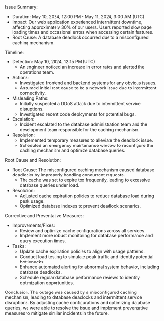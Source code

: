 Issue Summary:
- Duration: May 10, 2024, 12:00 PM - May 11, 2024, 3:00 AM (UTC)
- Impact: Our web application experienced intermittent downtime, affecting approximately 30% of our users. Users reported slow page loading times and occasional errors when accessing certain features.
- Root Cause: A database deadlock occurred due to a misconfigured caching mechanism.

Timeline:
- Detection: May 10, 2024, 12:15 PM (UTC)
  - An engineer noticed an increase in error rates and alerted the operations team.
- Actions:
  - Investigated frontend and backend systems for any obvious issues.
  - Assumed initial root cause to be a network issue due to intermittent connectivity.
- Misleading Paths:
  - Initially suspected a DDoS attack due to intermittent service disruptions.
  - Investigated recent code deployments for potential bugs.
- Escalation:
  - Incident escalated to the database administration team and the development team responsible for the caching mechanism.
- Resolution:
  - Implemented temporary measures to alleviate the deadlock issue.
  - Scheduled an emergency maintenance window to reconfigure the caching mechanism and optimize database queries.

Root Cause and Resolution:
- Root Cause: The misconfigured caching mechanism caused database deadlocks by improperly handling concurrent requests.
  - The cache was set to expire too frequently, leading to excessive database queries under load.
- Resolution:
  - Adjusted cache expiration policies to reduce database load during peak usage.
  - Optimized database indexes to prevent deadlock scenarios.

Corrective and Preventative Measures:
- Improvements/Fixes:
  - Review and optimize cache configurations across all services.
  - Implement more robust monitoring for database performance and query execution times.
- Tasks:
  - Update cache expiration policies to align with usage patterns.
  - Conduct load testing to simulate peak traffic and identify potential bottlenecks.
  - Enhance automated alerting for abnormal system behavior, including database deadlocks.
  - Schedule regular database performance reviews to identify optimization opportunities.

Conclusion:
The outage was caused by a misconfigured caching mechanism, leading to database deadlocks and intermittent service disruptions. By adjusting cache configurations and optimizing database queries, we were able to resolve the issue and implement preventative measures to mitigate similar incidents in the future.
